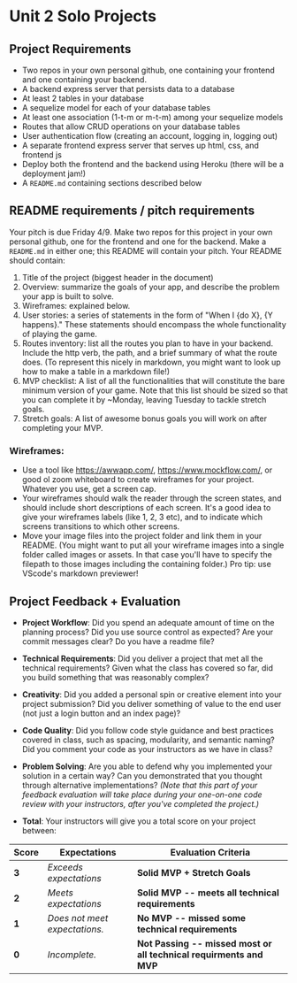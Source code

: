# Unit 2 Solo Projects

## Project Requirements
- Two repos in your own personal github, one containing your frontend and one containing your backend.
- A backend express server that persists data to a database
- At least 2 tables in your database
- A sequelize model for each of your database tables
- At least one association (1-t-m or m-t-m) among your sequelize models
- Routes that allow CRUD operations on your database tables
- User authentication flow (creating an account, logging in, logging out)
- A separate frontend express server that serves up html, css, and frontend js
- Deploy both the frontend and the backend using Heroku (there will be a deployment jam!)
- A `README.md` containing sections described below

## README requirements / pitch requirements
Your pitch is due Friday 4/9. Make two repos for this project in your own personal github, one for the frontend and one for the backend. Make a `README.md` in either one; this README will contain your pitch. Your README should contain:

1. Title of the project (biggest header in the document)
1. Overview: summarize the goals of your app, and describe the problem your app is built to solve.
1. Wireframes: explained below.
1. User stories: a series of statements in the form of "When I {do X}, {Y happens}." These statements should encompass the whole functionality of playing the game.
1. Routes inventory: list all the routes you plan to have in your backend. Include the http verb, the path, and a brief summary of what the route does. (To represent this nicely in markdown, you might want to look up how to make a table in a markdown file!)
1. MVP checklist: A list of all the functionalities that will constitute the bare minimum version of your game. Note that this list should be sized so that you can complete it by ~Monday, leaving Tuesday to tackle stretch goals.
1. Stretch goals: A list of awesome bonus goals you will work on after completing your MVP.

### Wireframes:
- Use a tool like https://awwapp.com/, https://www.mockflow.com/, or good ol zoom whiteboard to create wireframes for your project. Whatever you use, get a screen cap.
- Your wireframes should walk the reader through the screen states, and should include short descriptions of each screen. It's a good idea to give your wireframes labels (like 1, 2, 3 etc), and to indicate which screens transitions to which other screens.
- Move your image files into the project folder and link them in your README. (You might want to put all your wireframe images into a single folder called images or assets. In that case you'll have to specify the filepath to those images including the containing folder.) Pro tip: use VScode's markdown previewer!



## Project Feedback + Evaluation

* __Project Workflow__: Did you spend an adequate amount of time on the planning process? Did you use source control as expected? Are your commit messages clear? Do you have a readme file?

* __Technical Requirements__: Did you deliver a project that met all the technical requirements? Given what the class has covered so far, did you build something that was reasonably complex?

* __Creativity__: Did you added a personal spin or creative element into your project submission? Did you deliver something of value to the end user (not just a login button and an index page)?

* __Code Quality__: Did you follow code style guidance and best practices covered in class, such as spacing, modularity, and semantic naming? Did you comment your code as your instructors as we have in class?

* __Problem Solving__: Are you able to defend why you implemented your solution in a certain way? Can you demonstrated that you thought through alternative implementations? _(Note that this part of your feedback evaluation will take place during your one-on-one code review with your instructors, after you've completed the project.)_

* __Total__: Your instructors will give you a total score on your project between:

| Score | Expectations | Evaluation Criteria |
| ----- | ------------ | ------------------ |
| **3** | _Exceeds expectations_ | **Solid MVP + Stretch Goals**
| **2** | _Meets expectations_ | **Solid MVP -- meets all technical requirements** 
| **1** | _Does not meet expectations._ | **No MVP -- missed some technical requirements**
| **0** | _Incomplete._ | **Not Passing -- missed most or all technical requirments and MVP**
